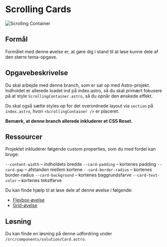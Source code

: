 # **Scrolling Cards**

![Scrolling Container](readmeassets/scrolling-container.gif)

## Formål

Formålet med denne øvelse er, at gøre dig i stand til at løse kunne dele af den større tema-opgave.

## Opgavebeskrivelse

Du skal arbejde med denne branch, som er sat op med Astro-projekt. Indholdet er allerede loadet ind på index.astro, så du skal primært fokusere på at style `ScrollingContainer.astro`, så du opnår den ønskede effekt.

Du skal også sætte styles op for det overordnede layout via `section` på `index.astro`, hvori `<ScrollingContainer />` er placeret.

**Bemærk, at denne branch allerede inkluderer et CSS Reset.**

## Ressourcer

Projektet inkluderer følgende custom properties, som du med fordel kan bruge:

`--content-width` – indholdets bredde
`--card-padding` – kortenes padding
`--card-gap` – afstanden mellem kortene
`--card-border-radius` – kortenes border-radius
`--card-background` – kortenes baggrundsfarve
`--card-text-color` – kortenes tekstfarve

Du kan finde hjælp til at løse dele af denne øvelse i følgende:

- [Flexbox-øvelse](https://exercssises.vinther.codes/flex/#flexbox-11)
- [Grid-øvelse](https://exercssises.vinther.codes/grid/#grid-07)

## Løsning

Du kan finde en løsning på denne udfordring under `/src/components/solution/Card.astro`.
